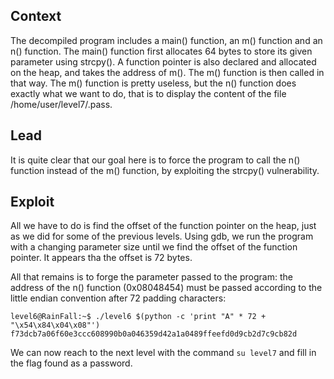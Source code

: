 ## Context

The decompiled program includes a main() function, an m() function and an n() function. The main() function first allocates 64 bytes to store its given parameter using strcpy(). A function pointer is also declared and allocated on the heap, and takes the address of m(). The m() function is then called in that way. The m() function is pretty useless, but the n() function does exactly what we want to do, that is to display the content of the file /home/user/level7/.pass. 

## Lead

It is quite clear that our goal here is to force the program to call the n() function instead of the m() function, by exploiting the strcpy() vulnerability.

## Exploit

All we have to do is find the offset of the function pointer on the heap, just as we did for some of the previous levels. Using gdb, we run the program with a changing parameter size until we find the offset of the function pointer. It appears tha the offset is 72 bytes.

All that remains is to forge the parameter passed to the program: the address of the n() function (0x08048454) must be passed according to the little endian convention after 72 padding characters:

```
level6@RainFall:~$ ./level6 $(python -c 'print "A" * 72 + "\x54\x84\x04\x08"')
f73dcb7a06f60e3ccc608990b0a046359d42a1a0489ffeefd0d9cb2d7c9cb82d
```
We can now reach to the next level with the command `su level7` and fill in the flag found as a password.